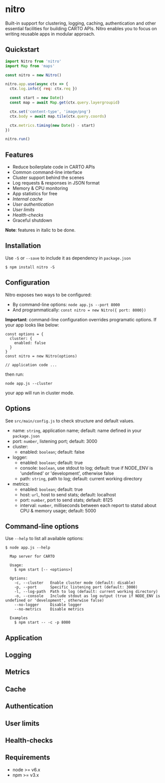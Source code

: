 # nitro

Built-in support for clustering, logging, caching, authentication and other essential facilities for building CARTO APIs. Nitro enables you to focus on writing reusable apps in modular approach.

## Quickstart

```js
import Nitro from 'nitro'
import Map from 'maps'

const nitro = new Nitro()

nitro.app.use(async ctx => {
  ctx.log.info({ req: ctx.req })

  const start = new Date()
  const map = await Map.get(ctx.query.layergroupid)

  ctx.set('content-type', 'image/png')
  ctx.body = await map.tile(ctx.query.coords)

  ctx.metrics.timing(new Date() - start)
})

nitro.run()
```

## Features

- Reduce boilerplate code in CARTO APIs
- Common command-line interface
- Cluster support behind the scenes
- Log requests & responses in JSON format
- Memory & CPU monitoring
- App statistics for free
- _Internal cache_
- _User authentication_
- _User limits_
- _Health-checks_
- Graceful shutdown

**Note**: features in italic to be done.

## Installation

Use `-S` or `--save` to include it as dependency in `package.json`

```
$ npm install nitro -S
```

## Configuration

Nitro exposes two ways to be configured:
 - By command-line options: `node app.js --port 8000`
 - And programmatically: `const nitro = new Nitro({ port: 8000})`

**Important**: command-line configuration overrides programatic options. If your app looks like below:

```
const options = {
  cluster: {
    enabled: false
  }
}
const nitro = new Nitro(options)

// application code ...
```

then run:

```
node app.js --cluster
```

your app will run in cluster mode.

## Options

See `src/main/config.js` to check structure and default values.

- name: `string`, application name; default: name defined in your `package.json`
- port: `number`, listening port; default: 3000
- cluster:
  - enabled: `boolean`; default: false
- logger:
  - enabled: `boolean`; default: true
  - console: `boolean`, use stdout to log; default: true if NODE_ENV is 'undefined' or 'development', otherwise false
  - path: `string`, path to log; default: current working directory
- metrics:
  - enabled: `boolean`; default: true
  - host: `url`, host to send stats; default: localhost
  - port: `number`, port to send stats; default: 8125
  - interval: `number`, milliseconds between each report to statsd about CPU & memory usage; default: 5000

## Command-line options

Use `--help` to list all available options:
```
$ node app.js --help

  Map server for CARTO

  Usage:
    $ npm start [-- <options>]

  Options:
    -c, --cluster   Enable cluster mode (default: disable)
    -p, --port      Specific listening port (default: 3000)
    -l, --log-path  Path to log (default: current working directory)
    -o, --console   Include stdout as log output (true if NODE_ENV is undefined or 'development', otherwise false)
    --no-logger     Disable logger
    --no-metrics    Disable metrics

  Examples
    $ npm start -- -c -p 8000
```

## Application

## Logging

## Metrics

## Cache

## Authentication

## User limits

## Health-checks

## Requirements

- node >= v6.x
- npm  >= v3.x
